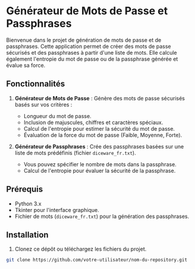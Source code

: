 # Générateur de Mots de Passe et Passphrases

Bienvenue dans le projet de génération de mots de passe et de passphrases. Cette application permet de créer des mots de passe sécurisés et des passphrases à partir d'une liste de mots. Elle calcule également l'entropie du mot de passe ou de la passphrase générée et évalue sa force.

## Fonctionnalités

1. **Générateur de Mots de Passe** : Génère des mots de passe sécurisés basés sur vos critères :
   - Longueur du mot de passe.
   - Inclusion de majuscules, chiffres et caractères spéciaux.
   - Calcul de l'entropie pour estimer la sécurité du mot de passe.
   - Évaluation de la force du mot de passe (Faible, Moyenne, Forte).

2. **Générateur de Passphrases** : Crée des passphrases basées sur une liste de mots prédéfinis (fichier `diceware_fr.txt`).
   - Vous pouvez spécifier le nombre de mots dans la passphrase.
   - Calcul de l'entropie pour évaluer la sécurité de la passphrase.

## Prérequis

- Python 3.x
- Tkinter pour l'interface graphique.
- Fichier de mots (`diceware_fr.txt`) pour la génération des passphrases.

## Installation

1. Clonez ce dépôt ou téléchargez les fichiers du projet.

```bash
git clone https://github.com/votre-utilisateur/nom-du-repository.git
